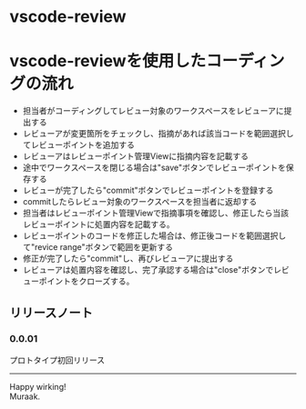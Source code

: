 # vscode-review

# vscode-reviewを使用したコーディングの流れ
- 担当者がコーディングしてレビュー対象のワークスペースをレビューアに提出する
- レビューアが変更箇所をチェックし、指摘があれば該当コードを範囲選択してレビューポイントを追加する
- レビューアはレビューポイント管理Viewに指摘内容を記載する
- 途中でワークスペースを閉じる場合は"save"ボタンでレビューポイントを保存する
- レビューが完了したら"commit"ボタンでレビューポイントを登録する
- commitしたらレビュー対象のワークスペースを担当者に返却する
- 担当者はレビューポイント管理Viewで指摘事項を確認し、修正したら当該レビューポイントに処置内容を記載する。
- レビューポイントのコードを修正した場合は、修正後コードを範囲選択して"revice range"ボタンで範囲を更新する
- 修正が完了したら"commit"し、再びレビューアに提出する
- レビューアは処置内容を確認し、完了承認する場合は"close"ボタンでレビューポイントをクローズする。

## リリースノート

### 0.0.01

プロトタイプ初回リリース


---

Happy wirking!<br>
Muraak.

